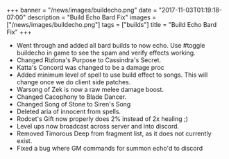 +++
banner = "/news/images/buildecho.png"
date = "2017-11-03T01:19:18-07:00"
description = "Build Echo Bard Fix"
images = ["/news/images/buildecho.png"]
tags = ["builds"]
title = "Build Echo Bard Fix"
+++
* Went through and added all bard builds to now echo. Use #toggle buildecho in game to see the spam and verify effects working.
* Changed Rizlona's Purpose to Cassindra's Secret.
* Katta's Concord was changed to be a damage proc
* Added minimum level of spell to use build effect to songs. This will change once we do client side patches.
* Warsong of Zek is now a raw melee damage boost.
* Changed Cacophony to Blade Dancer.
* Changed Song of Stone to Siren's Song
* Deleted aria of innocent from spells.
* Rodcet's Gift now properly does 2% instead of 2x healing ;)
* Level ups now broadcast across server and into discord.
* Removed Timorous Deep from fragment list, as it does not currently exist.
* Fixed a bug where GM commands for summon echo'd to discord
<!--more-->